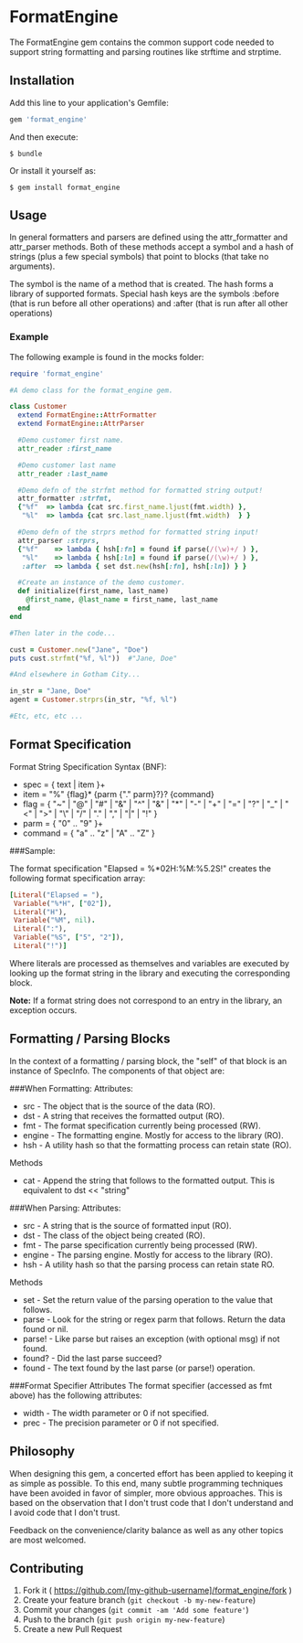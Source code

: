 # FormatEngine

The FormatEngine gem contains the common support code needed to support
string formatting and parsing routines like strftime and strptime.

## Installation

Add this line to your application's Gemfile:

```ruby
gem 'format_engine'
```

And then execute:

    $ bundle

Or install it yourself as:

    $ gem install format_engine

## Usage

In general formatters and parsers are defined using the attr_formatter
and attr_parser methods. Both of these methods accept a symbol and a hash of
strings (plus a few special symbols) that point to blocks (that take no arguments).

The symbol is the name of a method that is created. The hash forms a library
of supported formats. Special hash keys are the symbols :before (that is run
before all other operations) and :after (that is run after all other operations)

### Example
The following example is found in the mocks folder:

```ruby
require 'format_engine'

#A demo class for the format_engine gem.

class Customer
  extend FormatEngine::AttrFormatter
  extend FormatEngine::AttrParser

  #Demo customer first name.
  attr_reader :first_name

  #Demo customer last name
  attr_reader :last_name

  #Demo defn of the strfmt method for formatted string output!
  attr_formatter :strfmt,
  {"%f"  => lambda {cat src.first_name.ljust(fmt.width) },
   "%l"  => lambda {cat src.last_name.ljust(fmt.width)  } }

  #Demo defn of the strprs method for formatted string input!
  attr_parser :strprs,
  {"%f"    => lambda { hsh[:fn] = found if parse(/(\w)+/ ) },
   "%l"    => lambda { hsh[:ln] = found if parse(/(\w)+/ ) },
   :after  => lambda { set dst.new(hsh[:fn], hsh[:ln]) } }

  #Create an instance of the demo customer.
  def initialize(first_name, last_name)
    @first_name, @last_name = first_name, last_name
  end
end

#Then later in the code...

cust = Customer.new("Jane", "Doe")
puts cust.strfmt("%f, %l"))  #"Jane, Doe"

#And elsewhere in Gotham City...

in_str = "Jane, Doe"
agent = Customer.strprs(in_str, "%f, %l")

#Etc, etc, etc ...

```
## Format Specification

Format String Specification Syntax (BNF):

* spec = { text | item }+
* item = "%" {flag}* {parm {"." parm}?}? {command}
* flag = { "~" | "@" | "#" | "&" | "^"  |
  "&" | "*" | "-" | "+" | "="  |
  "?" | "_" | "<" | ">" | "\\" |
  "/" | "." | "," | "|" | "!"  }
* parm = { "0" .. "9" }+
* command = { "a" .. "z" | "A" .. "Z" }


###Sample:

The format specification "Elapsed = %*02H:%M:%5.2S!"
creates the following format specification array:

```ruby
[Literal("Elapsed = "),
 Variable("%*H", ["02"]),
 Literal("H"),
 Variable("%M", nil).
 Literal(":"),
 Variable("%S", ["5", "2"]),
 Literal("!")]
```
Where literals are processed as themselves and variables are executed by looking
up the format string in the library and executing the corresponding block.

**Note:** If a format string does not correspond to an entry in the library,
an exception occurs.

## Formatting / Parsing Blocks

In the context of a formatting / parsing block, the
"self" of that block is an instance of SpecInfo. The
components of that object are:

###When Formatting:
Attributes:
* src - The object that is the source of the data (RO).
* dst - A string that receives the formatted output (RO).
* fmt - The format specification currently being processed (RW).
* engine - The formatting engine. Mostly for access to the library (RO).
* hsh - A utility hash so that the formatting process can retain state (RO).

Methods
* cat - Append the string that follows to the formatted output. This is
  equivalent to dst << "string"

###When Parsing:
Attributes:
* src - A string that is the source of formatted input (RO).
* dst - The class of the object being created (RO).
* fmt - The parse specification currently being processed (RW).
* engine - The parsing engine. Mostly for access to the library (RO).
* hsh - A utility hash so that the parsing process can retain state RO.

Methods
* set - Set the return value of the parsing operation to the value that follows.
* parse - Look for the string or regex parm that follows. Return the data found or nil.
* parse! - Like parse but raises an exception (with optional msg) if not found.
* found? - Did the last parse succeed?
* found - The text found by the last parse (or parse!) operation.

###Format Specifier Attributes
The format specifier (accessed as fmt above) has the following attributes:
* width - The width parameter or 0 if not specified.
* prec - The precision parameter or 0 if not specified.

## Philosophy

When designing this gem, a concerted effort has been applied to keeping it as
simple as possible. To this end, many subtle programming techniques have been
avoided in favor of simpler, more obvious approaches. This is based on the
observation that I don't trust code that I don't understand and I avoid code
that I don't trust.

Feedback on the convenience/clarity balance as well as any other topics are
most welcomed.

## Contributing

1. Fork it ( https://github.com/[my-github-username]/format_engine/fork )
2. Create your feature branch (`git checkout -b my-new-feature`)
3. Commit your changes (`git commit -am 'Add some feature'`)
4. Push to the branch (`git push origin my-new-feature`)
5. Create a new Pull Request
